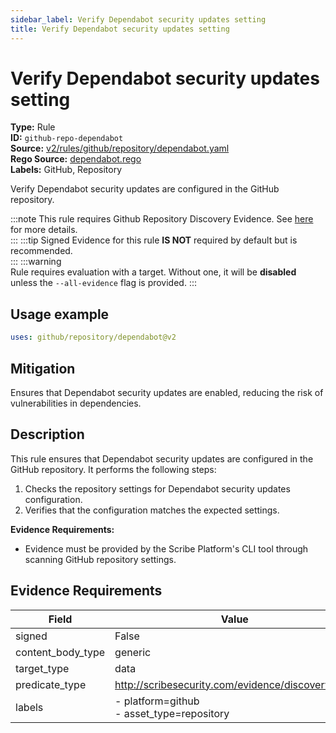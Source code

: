 ```yaml
---
sidebar_label: Verify Dependabot security updates setting
title: Verify Dependabot security updates setting
---  
```

# Verify Dependabot security updates setting  
**Type:** Rule  
**ID:** `github-repo-dependabot`  
**Source:** [v2/rules/github/repository/dependabot.yaml](https://github.com/scribe-public/sample-policies/blob/main/v2/rules/github/repository/dependabot.yaml)  
**Rego Source:** [dependabot.rego](https://github.com/scribe-public/sample-policies/blob/main/v2/rules/github/repository/dependabot.rego)  
**Labels:** GitHub, Repository  

Verify Dependabot security updates are configured in the GitHub repository.

:::note 
This rule requires Github Repository Discovery Evidence. See [here](https://deploy-preview-299--scribe-security.netlify.app/docs/platforms/discover#github-discovery) for more details.  
::: 
:::tip 
Signed Evidence for this rule **IS NOT** required by default but is recommended.  
::: 
:::warning  
Rule requires evaluation with a target. Without one, it will be **disabled** unless the `--all-evidence` flag is provided.
::: 

## Usage example

```yaml
uses: github/repository/dependabot@v2
```

## Mitigation  
Ensures that Dependabot security updates are enabled, reducing the risk of vulnerabilities in dependencies.


## Description  
This rule ensures that Dependabot security updates are configured in the GitHub repository.
It performs the following steps:

1. Checks the repository settings for Dependabot security updates configuration.
2. Verifies that the configuration matches the expected settings.

**Evidence Requirements:**
- Evidence must be provided by the Scribe Platform's CLI tool through scanning GitHub repository settings.

## Evidence Requirements  
| Field | Value |
|-------|-------|
| signed | False |
| content_body_type | generic |
| target_type | data |
| predicate_type | http://scribesecurity.com/evidence/discovery/v0.1 |
| labels | - platform=github<br/>- asset_type=repository |

